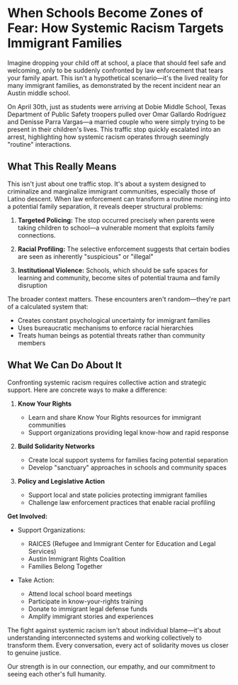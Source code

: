 # When Schools Become Zones of Fear: How Systemic Racism Targets Immigrant Families

Imagine dropping your child off at school, a place that should feel safe and welcoming, only to be suddenly confronted by law enforcement that tears your family apart. This isn't a hypothetical scenario—it's the lived reality for many immigrant families, as demonstrated by the recent incident near an Austin middle school.

On April 30th, just as students were arriving at Dobie Middle School, Texas Department of Public Safety troopers pulled over Omar Gallardo Rodriguez and Denisse Parra Vargas—a married couple who were simply trying to be present in their children's lives. This traffic stop quickly escalated into an arrest, highlighting how systemic racism operates through seemingly "routine" interactions.

## What This Really Means

This isn't just about one traffic stop. It's about a system designed to criminalize and marginalize immigrant communities, especially those of Latino descent. When law enforcement can transform a routine morning into a potential family separation, it reveals deeper structural problems:

1. **Targeted Policing:** The stop occurred precisely when parents were taking children to school—a vulnerable moment that exploits family connections.

2. **Racial Profiling:** The selective enforcement suggests that certain bodies are seen as inherently "suspicious" or "illegal"

3. **Institutional Violence:** Schools, which should be safe spaces for learning and community, become sites of potential trauma and family disruption

The broader context matters. These encounters aren't random—they're part of a calculated system that:
- Creates constant psychological uncertainty for immigrant families
- Uses bureaucratic mechanisms to enforce racial hierarchies
- Treats human beings as potential threats rather than community members

## What We Can Do About It

Confronting systemic racism requires collective action and strategic support. Here are concrete ways to make a difference:

1. **Know Your Rights**
   - Learn and share Know Your Rights resources for immigrant communities
   - Support organizations providing legal know-how and rapid response

2. **Build Solidarity Networks**
   - Create local support systems for families facing potential separation
   - Develop "sanctuary" approaches in schools and community spaces

3. **Policy and Legislative Action**
   - Support local and state policies protecting immigrant families
   - Challenge law enforcement practices that enable racial profiling

**Get Involved:**
- Support Organizations:
  - RAICES (Refugee and Immigrant Center for Education and Legal Services)
  - Austin Immigrant Rights Coalition
  - Families Belong Together

- Take Action:
  - Attend local school board meetings
  - Participate in know-your-rights training
  - Donate to immigrant legal defense funds
  - Amplify immigrant stories and experiences

The fight against systemic racism isn't about individual blame—it's about understanding interconnected systems and working collectively to transform them. Every conversation, every act of solidarity moves us closer to genuine justice.

Our strength is in our connection, our empathy, and our commitment to seeing each other's full humanity.
